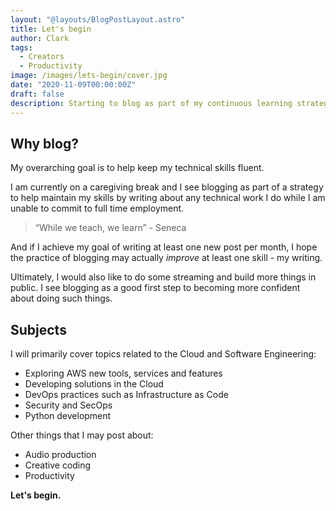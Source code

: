 ```yaml
---
layout: "@layouts/BlogPostLayout.astro"
title: Let's begin
author: Clark
tags:
  - Creators
  - Productivity
image: /images/lets-begin/cover.jpg
date: "2020-11-09T00:00:00Z"
draft: false
description: Starting to blog as part of my continuous learning strategy
---
```


## Why blog?

My overarching goal is to help keep my technical skills fluent.

I am currently on a caregiving break and I see blogging as part of a strategy to help maintain my skills by writing about any technical work I do while I am unable to commit to full time employment.

> “While we teach, we learn” - Seneca

And if I achieve my goal of writing at least one new post per month, I hope the practice of blogging may actually _improve_ at least one skill - my writing.

Ultimately, I would also like to do some streaming and build more things in public. I see blogging as a good first step to becoming more confident about doing such things.

## Subjects

I will primarily cover topics related to the Cloud and Software Engineering:

- Exploring AWS new tools, services and features
- Developing solutions in the Cloud
- DevOps practices such as Infrastructure as Code
- Security and SecOps
- Python development

Other things that I may post about:

- Audio production
- Creative coding
- Productivity

**Let's begin.**
